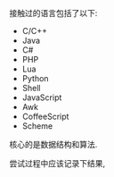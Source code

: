 接触过的语言包括了以下:
 - C/C++
 - Java
 - C#
 - PHP
 - Lua
 - Python
 - Shell
 - JavaScript
 - Awk
 - CoffeeScript
 - Scheme

核心的是数据结构和算法.

尝试过程中应该记录下结果, 
